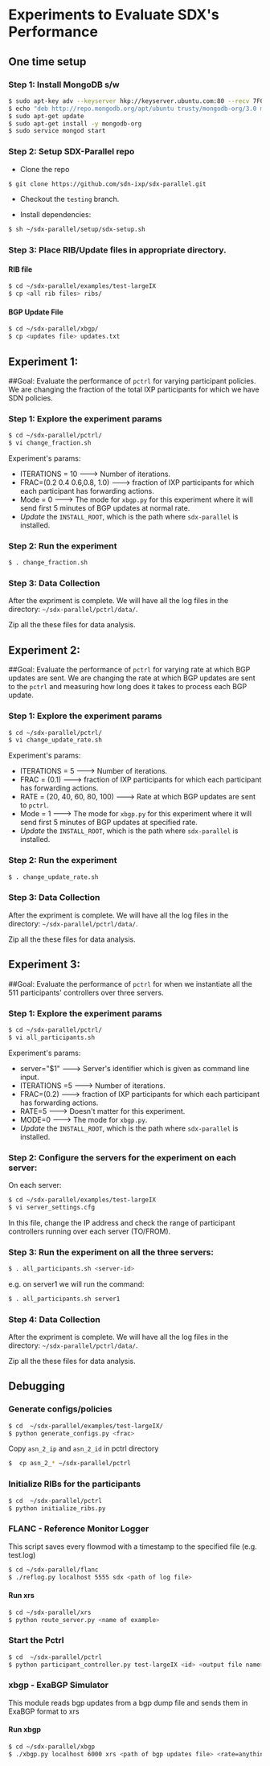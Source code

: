 
# Experiments to Evaluate SDX's Performance

## One time setup

### Step 1: Install MongoDB s/w
```bash
$ sudo apt-key adv --keyserver hkp://keyserver.ubuntu.com:80 --recv 7F0CEB10
$ echo "deb http://repo.mongodb.org/apt/ubuntu trusty/mongodb-org/3.0 multiverse" | sudo tee /etc/apt/sources.list.d/mongodb-org-3.0.list
$ sudo apt-get update
$ sudo apt-get install -y mongodb-org
$ sudo service mongod start
```

### Step 2: Setup SDX-Parallel repo
- Clone the repo
```bash
$ git clone https://github.com/sdn-ixp/sdx-parallel.git
```
- Checkout the `testing` branch.

- Install dependencies:
```bash
$ sh ~/sdx-parallel/setup/sdx-setup.sh
```

### Step 3: Place RIB/Update files in appropriate directory.
#### RIB file
```bash
$ cd ~/sdx-parallel/examples/test-largeIX
$ cp <all rib files> ribs/
```

#### BGP Update File
```bash
$ cd ~/sdx-parallel/xbgp/
$ cp <updates file> updates.txt
```

## Experiment 1:

##Goal: 
Evaluate the performance of `pctrl` for varying participant policies. We are changing the fraction of the total IXP participants for which we have SDN policies. 

### Step 1: Explore the experiment params
```bash
$ cd ~/sdx-parallel/pctrl/
$ vi change_fraction.sh
```
Experiment's params:
- ITERATIONS = 10 ---> Number of iterations.
- FRAC=(0.2 0.4 0.6,0.8, 1.0) ---> fraction of IXP participants for which each participant has forwarding actions.
- Mode = 0 ---> The mode for `xbgp.py` for this experiment where it will send first 5 minutes of BGP updates at normal rate.
- *Update* the `INSTALL_ROOT`, which is the path where `sdx-parallel` is installed. 

### Step 2: Run the experiment
```bash
$ . change_fraction.sh
```

### Step 3: Data Collection
After the expriment is complete. We will have all the log files in the directory: `~/sdx-parallel/pctrl/data/`. 

Zip all the these files for data analysis. 

## Experiment 2:

##Goal: 
Evaluate the performance of `pctrl` for varying rate at which BGP updates are sent. We are changing the rate at which BGP updates are sent to the `pctrl` and measuring how long does it takes to process each BGP update. 


### Step 1: Explore the experiment params
```bash
$ cd ~/sdx-parallel/pctrl/
$ vi change_update_rate.sh
```
Experiment's params:
- ITERATIONS = 5 ---> Number of iterations.
- FRAC = (0.1) ---> fraction of IXP participants for which each participant has forwarding actions.
- RATE = (20, 40, 60, 80, 100) ---> Rate at which BGP updates are sent to `pctrl`.
- Mode = 1 ---> The mode for `xbgp.py` for this experiment where it will send first 5 minutes of BGP updates at specified rate.
- *Update* the `INSTALL_ROOT`, which is the path where `sdx-parallel` is installed. 

### Step 2: Run the experiment
```bash
$ . change_update_rate.sh
```

### Step 3: Data Collection
After the expriment is complete. We will have all the log files in the directory: `~/sdx-parallel/pctrl/data/`. 

Zip all the these files for data analysis. 

## Experiment 3:

##Goal: 
Evaluate the performance of `pctrl` for when we instantiate all the 511 participants' controllers over three servers.


### Step 1: Explore the experiment params
```bash
$ cd ~/sdx-parallel/pctrl/
$ vi all_participants.sh
```
	
Experiment's params:
- server="$1" ---> Server's identifier which is given as command line input.
- ITERATIONS =5 ---> Number of iterations.
- FRAC=(0.2) ---> fraction of IXP participants for which each participant has forwarding actions.
- RATE=5 ---> Doesn't matter for this experiment.
- MODE=0 ---> The mode for `xbgp.py`.
- *Update* the `INSTALL_ROOT`, which is the path where `sdx-parallel` is installed. 

### Step 2: Configure the servers for the experiment on each server:
On each server:
```bash
$ cd ~/sdx-parallel/examples/test-largeIX
$ vi server_settings.cfg
```
In this file, change the IP address and check the range of participant controllers running over each server (TO/FROM). 

### Step 3: Run the experiment on all the three servers:
```bash
$ . all_participants.sh <server-id>
```
e.g. on server1 we will run the command:
```bash
$ . all_participants.sh server1 
```

### Step 4: Data Collection
After the expriment is complete. We will have all the log files in the directory: `~/sdx-parallel/pctrl/data/`. 

Zip all the these files for data analysis. 



## Debugging

### Generate configs/policies

```bash
$ cd  ~/sdx-parallel/examples/test-largeIX/
$ python generate_configs.py <frac>
```

Copy `asn_2_ip` and `asn_2_id` in pctrl directory
```bash
$  cp asn_2_* ~/sdx-parallel/pctrl
```

### Initialize RIBs for the participants
```bash
$ cd  ~/sdx-parallel/pctrl
$ python initialize_ribs.py 
```

### FLANC - Reference Monitor Logger

This script saves every flowmod with a timestamp to the specified file (e.g. test.log)

```bash
$ cd ~/sdx-parallel/flanc
$ ./reflog.py localhost 5555 sdx <path of log file>
```

#### Run xrs

```bash
$ cd ~/sdx-parallel/xrs
$ python route_server.py <name of example>
```

### Start the Pctrl
```bash
$ cd  ~/sdx-parallel/pctrl
$ python participant_controller.py test-largeIX <id> <output file name>
```

### xbgp - ExaBGP Simulator

This module reads bgp updates from a bgp dump file and sends them in ExaBGP format to xrs

#### Run xbgp

```bash
$ cd ~/sdx-parallel/xbgp
$ ./xbgp.py localhost 6000 xrs <path of bgp updates file> <rate=anything for mode 0> <mode=0> -d (for debugging)
```
